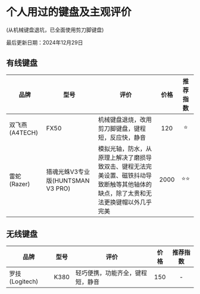 # 个人用过的键盘及主观评价

(从机械键盘退坑，已全面使用剪刀脚键盘)

最后更新日期：2024年12月29日

## 有线键盘

| 品牌 | 型号 | 评价 | 价格 | 推荐指数 |
| ----------- | ----------- | ----------- | :-----------: | :-----------: |
| 双飞燕 (A4TECH) | FX50 | 机械键盘退烧，改用剪刀脚键盘，键程短，反应快，静音 | 120 | ⭐ |
| 雷蛇 (Razer) | 猎魂光蛛V3专业版(HUNTSMAN V3 PRO) | 模拟光轴，防水，从原理上解决了磨损导致双击、键程无法完美设置、磁铁抖动导致断触等其他轴体的缺点，除了太贵和无法更换键帽以外几乎完美 | 2000 | ⭐⭐ |

## 无线键盘

| 品牌 | 型号 | 评价 | 价格 | 推荐指数 |
| ----------- | ----------- | ----------- | :-----------: | :-----------: |
| 罗技 (Logitech) | K380 | 轻巧便携，功能齐全，键程短，静音 | 150 | - |
